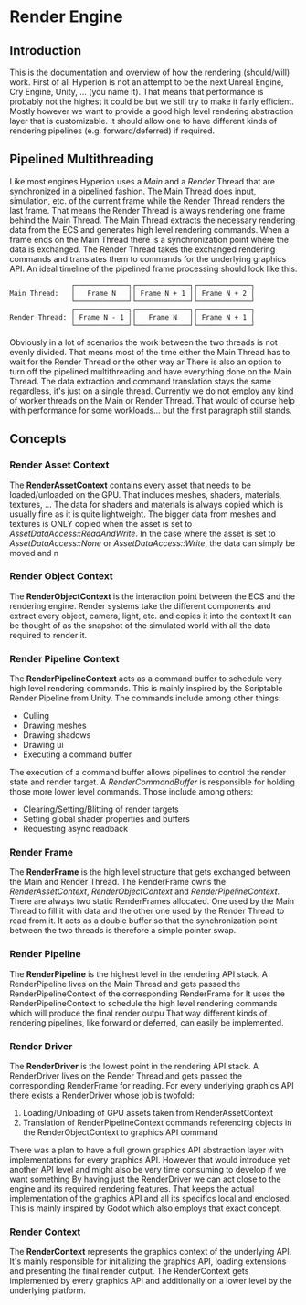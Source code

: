 ﻿# Render Engine

## Introduction
This is the documentation and overview of how the rendering (should/will) work.
First of all Hyperion is not an attempt to be the next Unreal Engine, Cry Engine, Unity, ... (you name it).
That means that performance is probably not the highest it could be but we still try to make it fairly efficient.
Mostly however we want to provide a good high level rendering abstraction layer that is customizable.
It should allow one to have different kinds of rendering pipelines (e.g. forward/deferred) if required.

## Pipelined Multithreading
Like most engines Hyperion uses a _Main_ and a _Render_ Thread that are synchronized in a pipelined fashion.
The Main Thread does input, simulation, etc. of the current frame while the Render Thread renders the last frame.
That means the Render Thread is always rendering one frame behind the Main Thread.
The Main Thread extracts the necessary rendering data from the ECS and generates high level rendering commands.
When a frame ends on the Main Thread there is a synchronization point where the data is exchanged.
The Render Thread takes the exchanged rendering commands and translates them to commands for the underlying graphics API.
An ideal timeline of the pipelined frame processing should look like this:
```
               ┌─────────────┐┌─────────────┐┌─────────────┐
Main Thread:   │   Frame N   ││ Frame N + 1 ││ Frame N + 2 │
               └─────────────┘└─────────────┘└─────────────┘
               ┌─────────────┐┌─────────────┐┌─────────────┐
Render Thread: │ Frame N - 1 ││   Frame N   ││ Frame N + 1 │
               └─────────────┘└─────────────┘└─────────────┘
```
Obviously in a lot of scenarios the work between the two threads is not evenly divided.
That means most of the time either the Main Thread has to wait for the Render Thread or the other way ar
There is also an option to turn off the pipelined multithreading and have everything done on the Main Thread.
The data extraction and command translation stays the same regardless, it's just on a single thread.
Currently we do not employ any kind of worker threads on the Main or Render Thread.
That would of course help with performance for some workloads... but the first paragraph still stands.

## Concepts

### Render Asset Context
The **RenderAssetContext** contains every asset that needs to be loaded/unloaded on the GPU.
That includes meshes, shaders, materials, textures, ...
The data for shaders and materials is always copied which is usually fine as it is quite lightweight.
The bigger data from meshes and textures is ONLY copied when the asset is set to _AssetDataAccess::ReadAndWrite_.
In the case where the asset is set to _AssetDataAccess::None_ or _AssetDataAccess::Write_, the data can simply be moved and n

### Render Object Context
The **RenderObjectContext** is the interaction point between the ECS and the rendering engine.
Render systems take the different components and extract every object, camera, light, etc. and copies it into the context
It can be thought of as the snapshot of the simulated world with all the data required to render it.

### Render Pipeline Context
The **RenderPipelineContext** acts as a command buffer to schedule very high level rendering commands.
This is mainly inspired by the Scriptable Render Pipeline from Unity.
The commands include among other things:
  * Culling
  * Drawing meshes
  * Drawing shadows
  * Drawing ui
  * Executing a command buffer

The execution of a command buffer allows pipelines to control the render state and render target.
A _RenderCommandBuffer_ is responsible for holding those more lower level commands.
Those include among others:
  * Clearing/Setting/Blitting of render targets
  * Setting global shader properties and buffers
  * Requesting async readback
  
### Render Frame
The **RenderFrame** is the high level structure that gets exchanged between the Main and Render Thread.
The RenderFrame owns the _RenderAssetContext_, _RenderObjectContext_ and _RenderPipelineContext_.
There are always two static RenderFrames allocated.
One used by the Main Thread to fill it with data and the other one used by the Render Thread to read from it.
It acts as a double buffer so that the synchronization point between the two threads is therefore a simple pointer swap.

### Render Pipeline
The **RenderPipeline** is the highest level in the rendering API stack.
A RenderPipeline lives on the Main Thread and gets passed the RenderPipelineContext of the corresponding RenderFrame for
It uses the RenderPipelineContext to schedule the high level rendering commands which will produce the final render outpu
That way different kinds of rendering pipelines, like forward or deferred, can easily be implemented.

### Render Driver
The **RenderDriver** is the lowest point in the rendering API stack.
A RenderDriver lives on the Render Thread and gets passed the corresponding RenderFrame for reading.
For every underlying graphics API there exists a RenderDriver whose job is twofold:
  1. Loading/Unloading of GPU assets taken from RenderAssetContext
  2. Translation of RenderPipelineContext commands referencing objects in the RenderObjectContext to graphics API command

There was a plan to have a full grown graphics API abstraction layer with implementations for every graphics API.
However that would introduce yet another API level and might also be very time consuming to develop if we want something
By having just the RenderDriver we can act close to the engine and its required rendering features.
That keeps the actual implementation of the graphics API and all its specifics local and enclosed.
This is mainly inspired by Godot which also employs that exact concept.

### Render Context
The **RenderContext** represents the graphics context of the underlying API.
It's mainly responsible for initializing the graphics API, loading extensions and presenting the final render output.
The RenderContext gets implemented by every graphics API and additionally on a lower level by the underlying platform.
